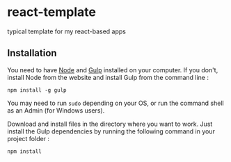 # react-template
typical template for my react-based apps

## Installation

You need to have [Node](http://nodejs.org/) and [Gulp](http://gulpjs.com/) installed on your computer. If you don't, install Node from the website and install Gulp from the command line :

	npm install -g gulp

You may need to run `sudo` depending on your OS, or run the command shell as an Admin (for Windows users).

Download and install files in the directory where you want to work. Just install the Gulp dependencies by running the following command in your project folder :

	npm install
